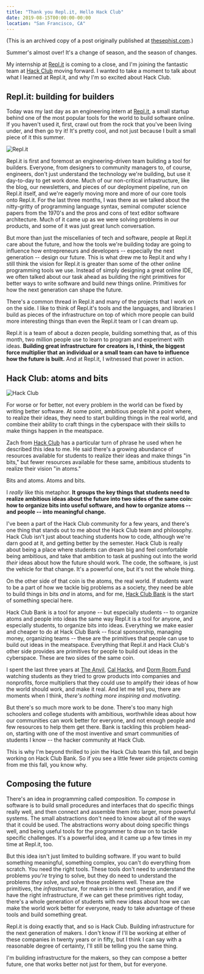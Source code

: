 ```yaml
---
title: "Thank you Repl.it, Hello Hack Club"
date: 2019-08-15T00:00:00-00:00
location: "San Francisco, CA"
---
```


(This is an archived copy of a post originally published at [thesephist.com](https://thesephist.com/posts/composing-the-future/).)

Summer's almost over! It's a change of season, and the season of changes.

My internship at [Repl.it](https://repl.it) is coming to a close, and I'm joining the fantastic team at [Hack Club](https://hackclub.com) moving forward. I wanted to take a moment to talk about what I learned at Repl.it, and why I'm so excited about Hack Club.

## Repl.it: building for builders

Today was my last day as an engineering intern at [Repl.it](https://repl.it), a small startup behind one of the most popular tools for the world to build software online. If you haven't used it, first, crawl out from the rock that you've been living under, and then go try it! It's pretty cool, and not just because I built a small piece of it this summer.

![Repl.it](/img/repl-it.png)

Repl.it is first and foremost an engineering-driven team building a tool for builders. Everyone, from designers to community managers to, of course, engineers, don't just understand the technology we're building, but use it day-to-day to get work done. Much of our non-critical infrastructure, like the blog, our newsletters, and pieces of our deployment pipeline, run on Repl.it itself, and we're eagerly moving more and more of our core tools onto Repl.it. For the last three months, I was there as we talked about the nitty-gritty of programming language syntax, seminal computer science papers from the 1970's and the pros and cons of text editor software architecture. Much of it came up as we were solving problems in our products, and some of it was just great lunch conversation.

But more than just the miscellanies of tech and software, people at Repl.it care about the future, and how the tools we're building today are going to influence how entrepreneurs and developers -- especially the next generation -- design our future. This is what drew me to Repl.it and why I still think the vision for Repl.it is greater than some of the other online programming tools we use. Instead of simply designing a great online IDE, we often talked about our task ahead as building the right primitives for better ways to write software and build new things online. Primitives for how the next generation can shape the future.

There's a common thread in Repl.it and many of the projects that I work on on the side. I like to think of Repl.it's tools and the languages, and libraries I build as pieces of the infrastructure on top of which more people can build more interesting things than even the Repl.it team or I can dream up.

Repl.it is a team of about a dozen people, building something that, as of this month, two million people use to learn to program and experiment with ideas. **Building great infrastructure for creators is, I think, the biggest force multiplier that an individual or a small team can have to influence how the future is built.** And at Repl.it, I witnessed that power in action.

## Hack Club: atoms and bits

![Hack Club](/img/hack-club.png)

For worse or for better, not every problem in the world can be fixed by writing better software. At some point, ambitious people hit a point where, to realize their ideas, they need to start building things in the real world, and combine their ability to craft things in the cyberspace with their skills to make things happen in the meatspace.

Zach from [Hack Club](https://hackclub.com) has a particular turn of phrase he used when he described this idea to me. He said there's a growing abundance of resources available for students to realize their ideas and make things "in bits," but fewer resources available for these same, ambitious students to realize their vision "in atoms."

Bits and atoms. Atoms and bits.

I _really_ like this metaphor. **It groups the key things that students need to realize ambitious ideas about the future into two sides of the same coin: how to organize bits into useful software, and how to organize atoms -- and people -- into meaningful change.**

I've been a part of the Hack Club community for a few years, and there's one thing that stands out to me about the Hack Club team and philosophy. Hack Club isn't just about teaching students how to code, although we're darn good at it, and getting better by the semester. Hack Club is really about being a place where students can dream big and feel comfortable being ambitious, and take that ambition to task at pushing out into the world _their_ ideas about how the future should work. The code, the software, is just the vehicle for that change. It's a powerful one, but it's not the whole thing.

On the other side of that coin is the atoms, the real world. If students want to be a part of how we tackle big problems as a society, they need be able to build things in bits _and_ in atoms, and for me, [Hack Club Bank](https://hackclub.com/bank) is the start of something special here.

Hack Club Bank is a tool for anyone -- but especially students -- to organize atoms and people into ideas the same way Repl.it is a tool for anyone, and especially students, to organize bits into ideas. Everything we make easier and cheaper to do at Hack Club Bank -- fiscal sponsorship, managing money, organizing teams -- these are the primitives that people can use to build out ideas in the meatspace. Everything that Repl.it and Hack Club's other side provides are primitives for people to build out ideas in the cyberspace. These are two sides of the same coin.

I spent the last three years at [The Anvil](https://www.anvilstartups.com), [Cal Hacks](https://calhacks.io), and [Dorm Room Fund](https://dormroomfund.com/) watching students as they tried to grow products into companies and nonprofits, force multipliers that they could use to amplify their ideas of how the world should work, and make it real. And let me tell you, there are moments when I think, _there's nothing more inspiring and motivating_.

But there's so much more work to be done. There's too many high schoolers and college students with ambitious, worthwhile ideas about how our communities can work better for everyone, and not enough people and few resources to help them get there.  Bank is tackling this problem head-on, starting with one of the most inventive and smart communities of students I know -- the hacker community at Hack Club.

This is why I'm beyond thrilled to join the Hack Club team this fall, and begin working on Hack Club Bank. So if you see a little fewer side projects coming from me this fall, you know why.

## Composing the future

There's an idea in programming called _composition_. To _compose_ in software is to build small procedures and interfaces that do specific things really well, and then connect and assemble them into larger, more powerful systems. The small abstractions don't need to know about all of the ways that it could be used. The abstractions worry about doing specific things well, and being useful tools for the programmer to draw on to tackle specific challenges. It's a powerful idea, and it came up a few times in my time at Repl.it, too.

But this idea isn't just limited to building software. If you want to build something meaningful, something complex, you can't do everything from scratch. You need the right tools. These tools don't need to understand the problems _you're_ trying to solve, but they do need to understand the problems _they_ solve, and solve those problems well. These are the primitives, the _infrastructure_, for makers in the next generation, and if we have the right infrastructure, if we can get these primitives right today, there's a whole generation of students with new ideas about how we can make the world work better for everyone, ready to take advantage of these tools and build something great.

Repl.it is doing exactly that, and so is Hack Club. Building infrastructure for the next generation of makers. I don't know if I'll be working at either of these companies in twenty years or in fifty, but I think I can say with a reasonable degree of certainty, I'll still be telling you the same thing.

I'm building infrastructure for the makers, so they can compose a better future, one that works better not just for them, but for everyone.
